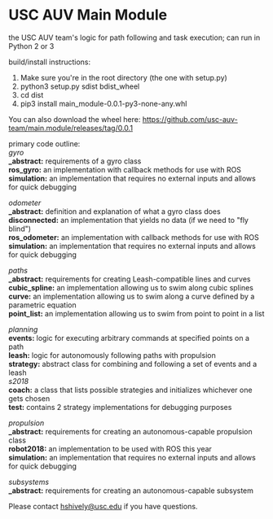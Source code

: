# USC AUV Main Module
the USC AUV team's logic for path following and task execution; can run in Python 2 or 3
  
build/install instructions:  
1) Make sure you're in the root directory (the one with setup.py)  
2) python3 setup.py sdist bdist_wheel  
3) cd dist
4) pip3 install main_module-0.0.1-py3-none-any.whl  
  
You can also download the wheel here: https://github.com/usc-auv-team/main.module/releases/tag/0.0.1
  
  
  
primary code outline:  
_gyro_  
**_abstract:** requirements of a gyro class  
**ros_gyro:** an implementation with callback methods for use with ROS  
**simulation:** an implementation that requires no external inputs and allows for quick debugging  
  
_odometer_  
**_abstract:** definition and explanation of what a gyro class does  
**disconnected:** an implementation that yields no data (if we need to "fly blind")  
**ros_odometer:** an implementation with callback methods for use with ROS  
**simulation:** an implementation that requires no external inputs and allows for quick debugging  
  
_paths_  
**_abstract:** requirements for creating Leash-compatible lines and curves  
**cubic_spline:** an implementation allowing us to swim along cubic splines  
**curve:** an implementation allowing us to swim along a curve defined by a parametric equation  
**point_list:** an implementation allowing us to swim from point to point in a list  
  
    
_planning_  
**events:** logic for executing arbitrary commands at specified points on a path  
**leash:** logic for autonomously following paths with propulsion  
**strategy:** abstract class for combining and following a set of events and a leash  
_s2018_  
**coach:** a class that lists possible strategies and initializes whichever one gets chosen  
**test:** contains 2 strategy implementations for debugging purposes  
  
_propulsion_  
**_abstract:** requirements for creating an autonomous-capable propulsion class  
**robot2018:** an implementation to be used with ROS this year  
**simulation:** an implementation that requires no external inputs and allows for quick debugging  
  
_subsystems_  
**_abstract:** requirements for creating an autonomous-capable subsystem  
  

  
Please contact hshively@usc.edu if you have questions.  
